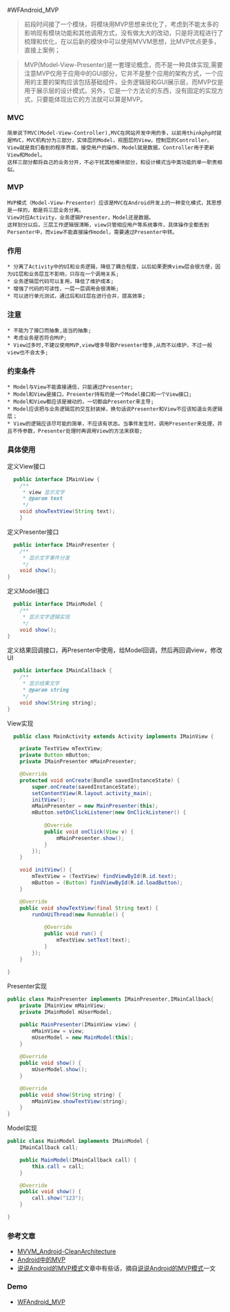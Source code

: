 #WFAndroid_MVP

> 前段时间接了一个模块，将模块用MVP思想来优化了，考虑到不能太多的影响现有模块功能和其他调用方式，没有做太大的改动，只是将流程进行了梳理和优化，在以后新的模块中可以使用MVVM思想，比MVP优点更多，直接上案例； 

> MVP(Model-View-Presenter)是一套理论概念，而不是一种具体实现,需要注意MVP仅用于应用中的GUI部分，它并不是整个应用的架构方式，一个应用的主要的架构应该包括基础组件，业务逻辑层和GUI展示层，而MVP仅是用于展示层的设计模式。另外，它是一个方法论的东西，没有固定的实现方式，只要能体现出它的方法就可以算是MVP。

### MVC

    简单说下MVC(Model-View-Controller),MVC在网站开发中用的多，以前用thinkphp时就是MVC，MVC机构分为三部分，实体层的Model，视图层的View，控制层的Controller。
    View就是我们看到的程序界面，接受用户的操作，Model就是数据，Controller用于更新View和Model。
    这样三部分都将自己的业务分开，不必干扰其他模块部分，和设计模式当中类功能的单一职责相似。

### MVP

    MVP模式（Model-View-Presenter）应该是MVC在Android开发上的一种变化模式，其思想是一样的，都是将三层业务分离。
    View对应Activity，业务逻辑Presenter，Model还是数据。
    这样划分以后，三层工作逻辑很清晰，view只管相应用户等系统事件，具体操作全都丢到Persenter中，而view不能直接操作model，需要通过Presenter中转。

### 作用
    
    * 分离了Activity中的UI和业务逻辑，降低了耦合程度，以后如果更换view层会很方便，因为UI层和业务层互不影响，只存在一个调用关系;
    * 业务逻辑层代码可以复用，降低了维护成本;
    * 增强了代码的可读性，一层一层调用会很清晰;
    * 可以进行单元测试，通过后和UI层在进行合并，提高效率;

### 注意

    * 不能为了接口而抽象,适当的抽象;
    * 考虑业务是否符合MVP;
    * View过多时,不建议使用MVP,view增多导致Presenter增多,从而不以维护，不过一般view也不会太多;

### 约束条件

    * Model与View不能直接通信，只能通过Presenter;
    * Model和View是接口，Presenter持有的是一个Model接口和一个View接口;
    * Model和View都应该是被动的，一切都由Presenter来主导;
    * Model应该把与业务逻辑层的交互封装掉，换句话说Presenter和View不应该知道业务逻辑层；
    * View的逻辑应该尽可能的简单，不应该有状态。当事件发生时，调用Presenter来处理，并且不传参数，Presenter处理时再调用View的方法来获取;

### 具体使用

定义View接口

```java
  public interface IMainView {
    /**
     * view 显示文字
     * @param text
     */
    void showTextView(String text);
    }
```

定义Presenter接口

```java
  public interface IMainPresenter {
    /**
     * 显示文字事件分发
     */
    void show();
}
```

定义Model接口

```java
  public interface IMainModel {
    /**
     * 显示文字逻辑实现
     */
    void show();
}
```

定义结果回调接口，再Presenter中使用，给Model回调，然后再回调view，修改UI

```java
  public interface IMainCallback {
    /**
     * 显示结果文字 
     * @param string
     */
    void show(String string);
}
```

View实现

```java
  public class MainActivity extends Activity implements IMainView {

    private TextView mTextView;
    private Button mButton;
    private IMainPresenter mMainPresenter;

    @Override
    protected void onCreate(Bundle savedInstanceState) {
        super.onCreate(savedInstanceState);
        setContentView(R.layout.activity_main);
        initView();
        mMainPresenter = new MainPresenter(this);
        mButton.setOnClickListener(new OnClickListener() {
            
            @Override
            public void onClick(View v) {
                mMainPresenter.show();
            }
        });
    }

    void initView() {
        mTextView = (TextView) findViewById(R.id.text);
        mButton = (Button) findViewById(R.id.loadButton);
    }

    @Override
    public void showTextView(final String text) {
        runOnUiThread(new Runnable() {
            
            @Override
            public void run() {
                mTextView.setText(text);
            }
        });
    }
    
}
```

Presenter实现

```java
public class MainPresenter implements IMainPresenter,IMainCallback{
    private IMainView mMainView;
    private IMainModel mUserModel;

    public MainPresenter(IMainView view) {
        mMainView = view;
        mUserModel = new MainModel(this);
    }
    
    @Override
    public void show() {
        mUserModel.show();
    }

    @Override
    public void show(String string) {
        mMainView.showTextView(string);
    }
}
```

Model实现

```java
public class MainModel implements IMainModel {
    IMainCallback call;

    public MainModel(IMainCallback call) {
        this.call = call;
    }

    @Override
    public void show() {
        call.show("123");
    }

}    
```

### 参考文章

* [MVVM_Android-CleanArchitecture](http://rocko.xyz/2015/11/07/MVVM_Android-CleanArchitecture/)
* [Android中的MVP](http://rocko.xyz/2015/02/06/Android%E4%B8%AD%E7%9A%84MVP/)
* [说说Android的MVP模式](http://toughcoder.net/blog/2015/11/29/understanding-android-mvp-pattern/)文章中有些话，摘自[说说Android的MVP模式](http://toughcoder.net/blog/2015/11/29/understanding-android-mvp-pattern/)一文

### Demo

* [WFAndroid_MVP](https://github.com/whiskeyfei/WFAndroidDemo/tree/master/WFAndroid_MVP)

